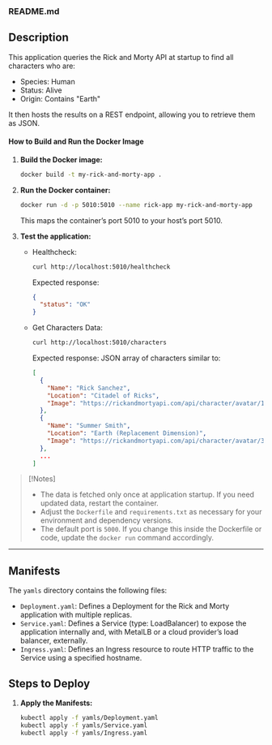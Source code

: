 ### README.md
## Description
This application queries the Rick and Morty API at startup to find all characters who are:
- Species: Human
- Status: Alive
- Origin: Contains "Earth"

It then hosts the results on a REST endpoint, allowing you to retrieve them as JSON.

#### How to Build and Run the Docker Image

1. **Build the Docker image:**
   ```bash
   docker build -t my-rick-and-morty-app .
   ```

2. **Run the Docker container:**
   ```bash
   docker run -d -p 5010:5010 --name rick-app my-rick-and-morty-app
   ```
   
   This maps the container’s port 5010 to your host’s port 5010.
   
3. **Test the application:**
   - Healthcheck:
     ```bash
     curl http://localhost:5010/healthcheck
     ```
     Expected response:
     ```json
     {
       "status": "OK"
     }
     ```
   
   - Get Characters Data:
     ```bash
     curl http://localhost:5010/characters
     ```
     Expected response: JSON array of characters similar to:
     ```json
     [
       {
         "Name": "Rick Sanchez",
         "Location": "Citadel of Ricks",
         "Image": "https://rickandmortyapi.com/api/character/avatar/1.jpeg"
       },
       {
         "Name": "Summer Smith",
         "Location": "Earth (Replacement Dimension)",
         "Image": "https://rickandmortyapi.com/api/character/avatar/3.jpeg"
       },
       ...
     ]
     ```

>[!Notes]
>- The data is fetched only once at application startup. If you need updated data, restart the container.
>- Adjust the `Dockerfile` and `requirements.txt` as necessary for your environment and dependency versions.
>- The default port is `5000`. If you change this inside the Dockerfile or code, update the `docker run` command accordingly.

---

## Manifests
The `yamls` directory contains the following files:

- `Deployment.yaml`: Defines a Deployment for the Rick and Morty application with multiple replicas.
- `Service.yaml`: Defines a Service (type: LoadBalancer) to expose the application internally and, with MetalLB or a cloud provider’s load balancer, externally.
- `Ingress.yaml`: Defines an Ingress resource to route HTTP traffic to the Service using a specified hostname.

## Steps to Deploy

1. **Apply the Manifests:**
   ```bash
   kubectl apply -f yamls/Deployment.yaml
   kubectl apply -f yamls/Service.yaml
   kubectl apply -f yamls/Ingress.yaml